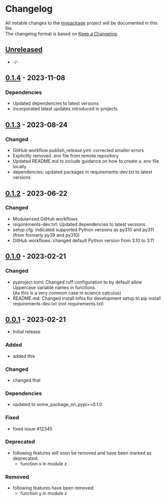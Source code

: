 # Changelog

All notable changes to the [mypackage] project will be documented in this file.<br>
The changelog format is based on [Keep a Changelog](https://keepachangelog.com/en/1.0.0/).

## [Unreleased]

* -/-


## [0.1.4] - 2023-11-08

### Dependencies

* Updated dependencies to latest versions
* incorporated latest updates introduced in projects


## [0.1.3] - 2023-08-24

### Changed

* GitHub workflow publish_release.yml: corrected smaller errors
* Explicitly removed .env file from remote repository
* Updated README.md to include guidance on how to create a .env file locally
* dependencies: updated packages in requirements-dev.txt to latest versions


## [0.1.2] - 2023-06-22

### Changed

* Modularized GitHub workflows
* requirements-dev.txt: Updated dependencies to latest versions
* setup.cfg: indicated supported Python versions as py310 and py311 <br>
  (from formerly py39 and py310)
* GitHub workflows: changed default Python version from 3.10 to 3.11


## [0.1.0] - 2023-02-21

### Changed

* pyproject.toml: Changed ruff configuration to by default allow Uppercase variable names in functions. <br>
(As this is a very common case in science calculus)
* README.md: Changed install infos for development setup to pip install requirements-dev.txt (not requirements.txt)


## [0.0.1] - 2023-02-21

* Initial release

### Added

* added this

### Changed

* changed that

### Dependencies

* updated to some_package_on_pypi>=0.1.0

### Fixed

* fixed issue #12345

### Deprecated

* following features will soon be removed and have been marked as deprecated:
    * function x in module z

### Removed

* following features have been removed:
    * function y in module z



<!-- Markdown link & img dfn's -->
[unreleased]: https://github.com/AuthorOne/mypackage/compare/v0.1.4...HEAD
[0.1.4]: https://github.com/AuthorOne/mypackage/releases/tag/v0.1.3...v0.1.4
[0.1.3]: https://github.com/AuthorOne/mypackage/releases/tag/v0.1.2...v0.1.3
[0.1.2]: https://github.com/AuthorOne/mypackage/releases/tag/v0.1.0...v0.1.2
[0.1.0]: https://github.com/AuthorOne/mypackage/releases/tag/v0.0.1...v0.1.0
[0.0.1]: https://github.com/AuthorOne/mypackage/releases/tag/v0.0.1
[mypackage]: https://github.com/AuthorOne/mypackage
